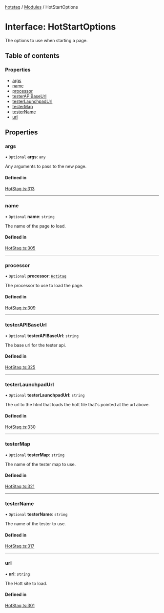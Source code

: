 [hotstaq](../README.md) / [Modules](../modules.md) / HotStartOptions

# Interface: HotStartOptions

The options to use when starting a page.

## Table of contents

### Properties

- [args](HotStartOptions.md#args)
- [name](HotStartOptions.md#name)
- [processor](HotStartOptions.md#processor)
- [testerAPIBaseUrl](HotStartOptions.md#testerapibaseurl)
- [testerLaunchpadUrl](HotStartOptions.md#testerlaunchpadurl)
- [testerMap](HotStartOptions.md#testermap)
- [testerName](HotStartOptions.md#testername)
- [url](HotStartOptions.md#url)

## Properties

### args

• `Optional` **args**: `any`

Any arguments to pass to the new page.

#### Defined in

[HotStaq.ts:313](https://github.com/OurFreeLight/HotStaq/blob/b031357/src/HotStaq.ts#L313)

___

### name

• `Optional` **name**: `string`

The name of the page to load.

#### Defined in

[HotStaq.ts:305](https://github.com/OurFreeLight/HotStaq/blob/b031357/src/HotStaq.ts#L305)

___

### processor

• `Optional` **processor**: [`HotStaq`](../classes/HotStaq.md)

The processor to use to load the page.

#### Defined in

[HotStaq.ts:309](https://github.com/OurFreeLight/HotStaq/blob/b031357/src/HotStaq.ts#L309)

___

### testerAPIBaseUrl

• `Optional` **testerAPIBaseUrl**: `string`

The base url for the tester api.

#### Defined in

[HotStaq.ts:325](https://github.com/OurFreeLight/HotStaq/blob/b031357/src/HotStaq.ts#L325)

___

### testerLaunchpadUrl

• `Optional` **testerLaunchpadUrl**: `string`

The url to the html that loads the hott file that's
pointed at the url above.

#### Defined in

[HotStaq.ts:330](https://github.com/OurFreeLight/HotStaq/blob/b031357/src/HotStaq.ts#L330)

___

### testerMap

• `Optional` **testerMap**: `string`

The name of the tester map to use.

#### Defined in

[HotStaq.ts:321](https://github.com/OurFreeLight/HotStaq/blob/b031357/src/HotStaq.ts#L321)

___

### testerName

• `Optional` **testerName**: `string`

The name of the tester to use.

#### Defined in

[HotStaq.ts:317](https://github.com/OurFreeLight/HotStaq/blob/b031357/src/HotStaq.ts#L317)

___

### url

• **url**: `string`

The Hott site to load.

#### Defined in

[HotStaq.ts:301](https://github.com/OurFreeLight/HotStaq/blob/b031357/src/HotStaq.ts#L301)
